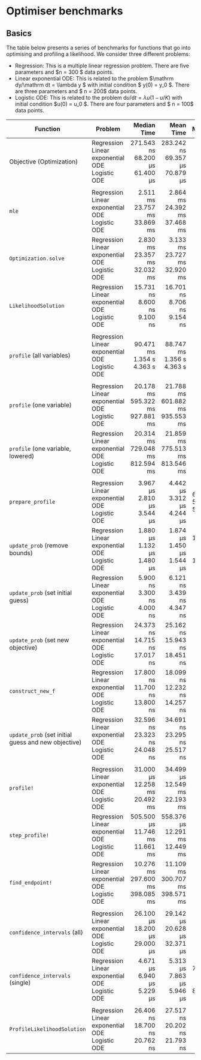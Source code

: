 # Optimiser benchmarks
## Basics
The table below presents a series of benchmarks for functions that go into 
optimising and profiling a likelihood. We consider three different problems:
   - Regression: This is a multiple linear regression problem. There are five parameters and    $n = 300 $ data points.
   - Linear exponential ODE: This is related to the problem     $\mathrm dy/\mathrm dt = \lambda y $ with initial condition   $ y(0) = y_0   $. There are three parameters and $ n = 200$ data points.
   - Logistic ODE: This is related to the problem     $\mathrm du/\mathrm dt = \lambda u (1 - u/K)$ with initial condition   $u(0) = u_0  $.    There are four parameters and   $ n = 100$ data points.

| Function | Problem | Median Time | Mean Time | Memory | Allocations |
|---|---|--:|--:|--:|--:|
| Objective (Optimization) | Regression<br>Linear exponential ODE<br>Logistic ODE | 271.543 ns<br>68.200 μs<br>61.400 μs | 283.242 ns<br>69.357 μs<br>70.879 μs | 80 bytes<br>31.38 KiB<br>29.81 KiB | 2<br>1431<br>1619 |
| | | | | | |
| `mle` | Regression<br>Linear exponential ODE<br>Logistic ODE | 2.511 ms<br>23.757 ms<br>33.869 ms | 2.864 ms<br>24.392 ms<br>37.468 ms | 3.52 MiB<br>9.63 MiB<br>14.56 MiB | 8486<br>417012<br>811132 |
| `Optimization.solve` | Regression<br>Linear exponential ODE<br>Logistic ODE | 2.830 ms<br>23.357 ms<br>32.032 ms | 3.133 ms<br>23.727 ms<br>32.920 ms | 3.52 MiB<br>9.63 MiB<br>14.56 MiB | 8486<br>417012<br>811132 |
| `LikelihoodSolution` | Regression<br>Linear exponential ODE<br>Logistic ODE | 15.731 ns<br>8.600 ns<br>9.100 ns | 16.701 ns<br>8.706 ns<br>9.154 ns | 0 bytes<br>0 bytes<br>0 bytes | 0<br>0<br>0 |
| | | | | | |
| `profile` (all variables) | Regression<br>Linear exponential ODE<br>Logistic ODE | 90.471 ms<br>1.354 s<br>4.363 s | 88.747 ms<br>1.356 s<br>4.363 s | 102.66 MiB<br>594.26 MiB<br>1.94 GiB | 634270<br>25421514<br>109130299 |
| | | | | | |
| `profile` (one variable) | Regression<br>Linear exponential ODE<br>Logistic ODE | 20.178 ms<br>595.322 ms<br>927.881 ms | 21.788 ms<br>601.882 ms<br>935.553 ms | 25.13 MiB<br>255.62 MiB<br>367.48 MiB | 150089<br>10984510<br>20156577 |
| `profile` (one variable, lowered) | Regression<br>Linear exponential ODE<br>Logistic ODE | 20.314 ms<br>729.048 ms<br>812.594 ms | 21.859 ms<br>775.513 ms<br>813.546 ms | 25.13 MiB<br>255.62 MiB<br>367.48 MiB | 150089<br>10984510<br>20156577 |
| | | | | | |
| `prepare_profile` | Regression<br>Linear exponential ODE<br>Logistic ODE | 3.967 μs<br>2.810 μs<br>3.544 μs | 4.442 μs<br>3.312 μs<br>4.244 μs | 6.23 KiB<br>5.09 KiB<br>5.64 KiB | 80<br>50<br>65 |
| `update_prob` (remove bounds) | Regression<br>Linear exponential ODE<br>Logistic ODE | 1.880 μs<br>1.132 μs<br>1.480 μs | 1.874 μs<br>1.450 μs<br>1.544 μs | 1.50 KiB<br>864 bytes<br>1.16 KiB | 46<br>26<br>36 |
| `update_prob` (set initial guess) | Regression<br>Linear exponential ODE<br>Logistic ODE | 5.900 ns<br>3.300 ns<br>4.000 ns | 6.121 ns<br>3.439 ns<br>4.347 ns | 0 bytes<br>0 bytes<br>0 bytes | 0<br>0<br>0 |
| `update_prob` (set new objective) | Regression<br>Linear exponential ODE<br>Logistic ODE | 24.373 ns<br>14.715 ns<br>17.017 ns | 25.162 ns<br>15.943 ns<br>18.451 ns | 0 bytes<br>0 bytes<br>0 bytes | 0<br>0<br>0 |
| `construct_new_f` | Regression<br>Linear exponential ODE<br>Logistic ODE | 17.800 ns<br>11.700 ns<br>13.800 ns | 18.099 ns<br>12.232 ns<br>14.257 ns | 0 bytes<br>0 bytes<br>0 bytes | 0<br>0<br>0 |
| `update_prob` (set initial guess and new objective) | Regression<br>Linear exponential ODE<br>Logistic ODE | 32.596 ns<br>23.323 ns<br>24.048 ns | 34.691 ns<br>23.295 ns<br>25.517 ns | 0 bytes<br>0 bytes<br>0 bytes | 0<br>0<br>0 |
| | | | | | |
| `profile!` | Regression<br>Linear exponential ODE<br>Logistic ODE | 31.000 μs<br>12.258 ms<br>20.492 ms | 34.499 μs<br>12.549 ms<br>22.193 ms | 37.66 KiB<br>5.07 MiB<br>9.38 MiB | 242<br>217985<br>513943 |
| `step_profile!` | Regression<br>Linear exponential ODE<br>Logistic ODE | 505.500 μs<br>11.746 ms<br>11.661 ms | 558.376 μs<br>12.291 ms<br>12.449 ms | 623.58 KiB<br>4.51 MiB<br>3.98 MiB | 3469<br>194093<br>194175 |
| `find_endpoint!` | Regression<br>Linear exponential ODE<br>Logistic ODE | 10.276 ms<br>297.600 ms<br>398.085 ms | 11.109 ms<br>300.707 ms<br>398.571 ms | 12.72 MiB<br>121.80 MiB<br>180.17 MiB | 75905<br>5234607<br>9937392 |
| | | | | | |
| `confidence_intervals` (all) | Regression<br>Linear exponential ODE<br>Logistic ODE | 26.100 μs<br>18.200 μs<br>29.000 μs | 29.142 μs<br>20.628 μs<br>32.371 μs | 41.41 KiB<br>26.67 KiB<br>45.34 KiB | 70<br>44<br>57 |
| `confidence_intervals` (single) | Regression<br>Linear exponential ODE<br>Logistic ODE | 4.671 μs<br>6.940 μs<br>5.229 μs | 5.313 μs<br>7.863 μs<br>5.946 μs | 7.39 KiB<br>11.06 KiB<br>8.22 KiB | 13<br>13<br>13 |
| | | | | | |
| `ProfileLikelihoodSolution` | Regression<br>Linear exponential ODE<br>Logistic ODE | 26.406 ns<br>18.700 ns<br>20.762 ns | 27.517 ns<br>20.202 ns<br>21.793 ns | 0 bytes<br>0 bytes<br>0 bytes | 0<br>0<br>0 |

